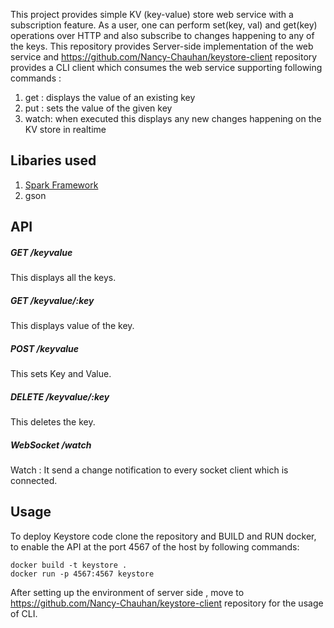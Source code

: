 This project provides simple KV (key-value) store web service with a subscription feature. 
As a user, one can perform set(key, val) and get(key) operations over HTTP and also subscribe to
changes happening to any of the keys. This repository provides Server-side implementation of the web 
service and https://github.com/Nancy-Chauhan/keystore-client repository provides a CLI client which consumes the web service
supporting following commands :
 
1) get <key>: displays the value of an existing key
2) put <key> <value>: sets the value of the given key
3) watch: when executed this displays any new changes happening on the KV store in realtime

## Libaries used

1) <a href="http://sparkjava.com/">Spark Framework</a>
2) gson

## API 

##### GET /keyvalue
This displays all the keys. 
##### GET /keyvalue/:key 
This displays value of the key.
##### POST /keyvalue
This sets Key and Value.
##### DELETE /keyvalue/:key
This deletes the key.
##### WebSocket /watch
Watch : It send a change notification to every socket client which is connected. 


## Usage

To deploy Keystore code clone the repository and BUILD and RUN docker, to enable the API at the port 4567 of the host by following commands:
```
docker build -t keystore .
docker run -p 4567:4567 keystore 
```
After setting up the environment of server side , move to https://github.com/Nancy-Chauhan/keystore-client repository for
the usage of CLI.
